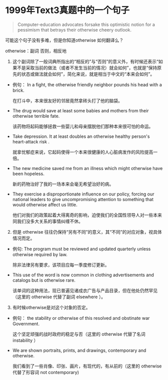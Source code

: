 # 1999年Text3真题中的一个句子

>Computer-education advocates forsake this optimistic notion for a pessimism that betrays their otherwise cheery outlook.

可能这个句子没有多难，但是你知道otherwise 如何翻译么？

otherwise：副词 否则，相反地

1. 这个副词除了一般词典所指出的“相反的”与“否则”的意义外，有时候还表示“如果不是采取当前的做法（或者不发生当前的情况）就会如何”，也就是“保持原先的状态或做法就会如何”，简化来说，就是相当于中文的“本来会如何”。

- 例句： In a fight, the otherwise friendly neighbor pounds his head with a brick. 

  在打斗中，本来很友好的邻居竟然拿砖头打了他的脑袋。

- The drug would save at least some babies and mothers from their otherwise terrible fate. 

  该药物将起码能够拯救一些婴儿和母亲摆脱他们那种本来很可怕的命运。 

- Take depression. It at least doubles an otherwise healthy person's heart-attack risk .

  就拿忧郁症来说，它起码使得一个本来很健康的人心脏病发作的风险提高一倍。

- The new medicine saved me from an illness which might otherwise have been hopeless. 

  新的药物治好了我的一场本来会毫无希望治好的病。 

- They exercise a disproportionate influence on our policy, forcing our national leaders to give uncompromising attention to something that would otherwise affect us little.  

  他们对我们的政策起着大得离奇的影响，迫使我们的全国性领导人对一些本来同我们没多大关系的事情纠缠不休。 

2. 但是 otherwise 往往仍保持“另有不同”的意义，其“不同”的对应对象，视具体情况而定。

- 例句: The program must be reviewed and updated quarterly unless otherwise required by law. 

  除非法律另有要求，该项目应每一季度修订更新。  

- This use of the word is now common in clothing advertisements and catalogs but is otherwise rare. 

  该单词的这种用法，现已普遍见诸成衣广告与产品目录，但在他处仍然罕见（这里的 otherwise 代替了副词 elsewhere ）。

3. 有时候otherwise是对这个对象的否定。

- 例句： the stability or otherwise of this resolved and obstinate war Government.

  这个坚定顽强的战时政府的稳定与否（这里的 otherwise 代替了名词 instability ） 

- We are shown portraits, prints, and drawings, contemporary and otherwise. 

  我们看到了一些肖像、印张、画片，有现代的，有从前的（这里的 otherwise 代替了形容词 not contemporary)